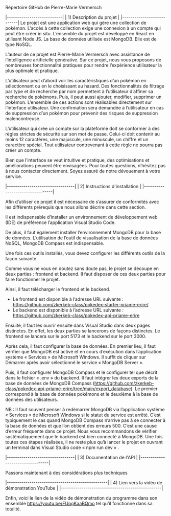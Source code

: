 Répertoire GitHub de Pierre-Marie Vermersch 

|---------------------------|
|  1) Description du projet |
|---------------------------|
Le projet est une application web qui gère une collection de pokémon. L’accès à cette collection exige une connexion à un compte qui peut être créer in situ. 
L’ensemble du projet est développé en React en utilisant Node JS. La base de données utilisée est MongoDB. Elle est de type NoSQL.

L’auteur de ce projet est Pierre-Marie Vermersch avec assistance de l’intelligence artificielle générative.
Sur ce projet, nous vous proposons de nombreuses fonctionnalité pratiques pour rendre l’expérience utilisateur la plus optimale et pratique.

L’utilisateur peut d’abord voir les caractéristiques d’un pokémon en sélectionnant ou en le choisissant au hasard. Des fonctionnalités de filtrage par type et de recherche par nom permettent à l’utilisateur d’affiner sa recherche de pokémons.
Puis, il peut aussi ajouter, modifier, supprimer un pokémon. L’ensemble de ces actions sont réalisables directement sur 
l’interface utilisateur. Une confirmation sera demandée à l’utilisateur en cas de suppression d’un pokémon pour prévenir des risques de suppression malencontreuse.

L’utilisateur qui crée un compte sur la plateforme doit se conformer à des règles strictes de sécurité sur son mot de passe. Celui-ci doit contenir au moins 12 caractères, une majuscule, une minuscule, un chiffre et un caractère spécial. Tout utilisateur contrevenant à cette règle ne pourra pas créer un compte.

Bien que l’interface se veut intuitive et pratique, des optimisations et améliorations peuvent être envisagées. Pour toutes questions, n’hésitez pas à nous contacter directement. Soyez assuré de notre dévouement à votre service.


|---------------------------------|
|  2) Instructions d'installation |
|---------------------------------|


Afin d’utiliser ce projet il est nécessaire de s’assurer de conformités avec les différents prérequis que nous allons décrire dans cette section. 

Il est indispensable d’installer un environnement de développement web (IDE) de préférence l’application Visual Studio Code. 

De plus, il faut également installer l’environnement MongoDB pour la base de données. 
L’utilisation de l’outil de visualisation de la base de données NoSQL, MongoDB Compass est indispensable.

Une fois ces outils installés, vous devez configurer les différents outils de la façon suivante.

Comme vous ne vous en doutez sans doute pas, le projet se découpe en deux parties : frontend et backend. Il faut disposer de ces deux parties pour faire fonctionner le projet.

Ainsi, il faut télécharger le frontend et le backend. 
-	Le frontend est disponible à l’adresse URL suivante : https://github.com/zkerkeb-class/pokedex-starter-priame-erire/
-	Le backend est disponible à l’adresse URL suivante : https://github.com/zkerkeb-class/pokedex-api-priame-erire

Ensuite, il faut les ouvrir ensuite dans Visual Studio dans deux pages distinctes. En effet, les deux parties se lancerons de façons distinctes. Le frontend se lancera sur le port 5173 et le backend sur le port 3000.

Après cela, il faut configurer la base de données. En premier lieu, il faut vérifier que MongoDB est activé et en cours d’exécution dans l’application système « Services » de Microsoft Windows. Il suffit de cliquer sur Démarrer après avoir sélectionné le service « MongoDB Server ».

Puis, il faut configurer MongoDB Compass et le configurer tel que décrit dans le fichier « .env » du backend. Il faut intégrer les deux exports de la base de données de MongoDB Compass (https://github.com/zkerkeb-class/pokedex-api-priame-erire/tree/main/export_database). Le premier correspond à la base de données pokémons et le deuxième à la base de données des utilisateurs.

NB : Il faut souvent penser à redémarrer MongoDB via l’application système « Services » de Microsoft Windows si le statut du service est arrêté.  C’est typiquement le cas quand MongoDB Compass n’arrive pas à se connecter à la base de données et que l’on obtient des erreurs 500. C’est une cause d’erreur fréquente dans ce projet. Nous vous recommandons de vérifier systématiquement que le backend est bien connecté à MongoDB.
Une fois toutes ces étapes réalisées, il ne reste plus qu’à lancer le projet en ouvrant un terminal dans Visual Studio code « npm run dev »  .

|---------------------------------|
|  3) Documentation de l'API      |
|---------------------------------|

Passons maintenant à des considérations plus techniques

|-------------------------------------------------|
|  4) Lien vers la vidéo de démonstration YouTube |
|-------------------------------------------------|

Enfin, voici le lien de la vidéo de démonstration du programme dans son ensemble https://youtu.be/FUogKaaBQmo  tel qu’il fonctionne dans sa totalité.
